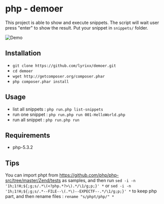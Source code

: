 php - demoer
============

This project is able to show and execute snippets.
The script will wait user press "enter" to show the result.
Put your snippet in `snippets/` folder.

![Demo](http://img19.imageshack.us/img19/1644/demoer.jpg)

Installation
------------

*  `git clone https://github.com/lyrixx/demoer.git`
*  `cd demoer`
*  `wget http://getcomposer.org/composer.phar`
*  `php composer.phar install`

Usage
-----

* list all snippets :  `php run.php list-snippets`
* run one snippet :  `php run.php run 001-HelloWorld.php`
* run all snippet : `php run.php run`

Requirements
------------

* php-5.3.2

Tips
----

You can import phpt from https://github.com/php/php-src/tree/master/Zend/tests
as samples, and then run
`sed -i -n '1h;1!H;${;g;s/.*\(<?php.*?>\).*/\1/g;p;}' *` or
`sed -i -n '1h;1!H;${;g;s/.*--FILE--\(.*\)--EXPECTF--.*/\1/g;p;}' *`
to keep php part, and then rename files :
`rename "s/phpt/php/" *`
